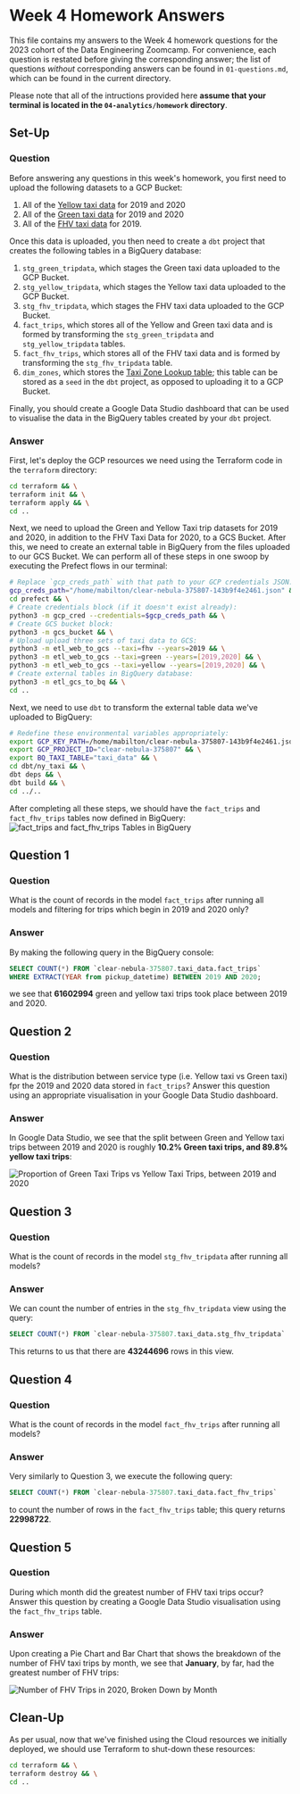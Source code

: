 
# Week 4 Homework Answers

This file contains my answers to the Week 4 homework questions for the 2023 cohort of the Data Engineering Zoomcamp. For convenience, each question is restated before giving the corresponding answer; the list of questions *without* corresponding answers can be found in `01-questions.md`, which can be found in the current directory.

Please note that all of the intructions provided here **assume that your terminal is located in the `04-analytics/homework` directory**. 

## Set-Up

### Question

Before answering any questions in this week's homework, you first need to upload the following datasets to a GCP Bucket:
1. All of the [Yellow taxi data](https://github.com/DataTalksClub/nyc-tlc-data/releases/tag/yellow) for 2019 and 2020
1. All of the [Green taxi data](https://github.com/DataTalksClub/nyc-tlc-data/releases/tag/green) for 2019 and 2020
1. All of the [FHV taxi data](https://github.com/DataTalksClub/nyc-tlc-data/releases/tag/fhv) for 2019.

Once this data is uploaded, you then need to create a `dbt` project that creates the following tables in a BigQuery database:
1. `stg_green_tripdata`, which stages the Green taxi data uploaded to the GCP Bucket.
1. `stg_yellow_tripdata`, which stages the Yellow taxi data uploaded to the GCP Bucket.
1. `stg_fhv_tripdata`, which stages the FHV taxi data uploaded to the GCP Bucket.
1. `fact_trips`, which stores all of the Yellow and Green taxi data and is formed by transforming the `stg_green_tripdata` and `stg_yellow_tripdata` tables.
1. `fact_fhv_trips`, which stores all of the FHV taxi data and is formed by transforming the `stg_fhv_tripdata` table.
1. `dim_zones`, which stores the [Taxi Zone Lookup table](https://github.com/DataTalksClub/nyc-tlc-data/releases/tag/misc); this table can be stored as a `seed` in the `dbt` project, as opposed to uploading it to a GCP Bucket.

Finally, you should create a Google Data Studio dashboard that can be used to visualise the data in the BigQuery tables created by your `dbt` project.

### Answer

First, let's deploy the GCP resources we need using the Terraform code in the `terraform` directory:

```bash
cd terraform && \
terraform init && \
terraform apply && \
cd ..
```
Next, we need to upload the Green and Yellow Taxi trip datasets for 2019 and 2020, in addition to the FHV Taxi Data for 2020, to a GCS Bucket. After this, we need to create an external table in BigQuery from the files uploaded to our GCS Bucket. We can perform all of these steps in one swoop by executing the Prefect flows in our terminal:
```bash
# Replace `gcp_creds_path` with that path to your GCP credentials JSON:
gcp_creds_path="/home/mabilton/clear-nebula-375807-143b9f4e2461.json" && \
cd prefect && \
# Create credentials block (if it doesn't exist already):
python3 -m gcp_cred --credentials=$gcp_creds_path && \
# Create GCS bucket block:
python3 -m gcs_bucket && \
# Upload upload three sets of taxi data to GCS:
python3 -m etl_web_to_gcs --taxi=fhv --years=2019 && \
python3 -m etl_web_to_gcs --taxi=green --years=[2019,2020] && \
python3 -m etl_web_to_gcs --taxi=yellow --years=[2019,2020] && \
# Create external tables in BigQuery database:
python3 -m etl_gcs_to_bq && \
cd ..
```

Next, we need to use `dbt` to transform the external table data we've uploaded to BigQuery:
```bash
# Redefine these environmental variables appropriately:
export GCP_KEY_PATH=/home/mabilton/clear-nebula-375807-143b9f4e2461.json && \
export GCP_PROJECT_ID="clear-nebula-375807" && \
export BQ_TAXI_TABLE="taxi_data" && \
cd dbt/ny_taxi && \
dbt deps && \
dbt build && \
cd ../..
```

After completing all these steps, we should have the `fact_trips` and `fact_fhv_trips` tables now defined in BigQuery:
![`fact_trips` and `fact_fhv_trips` Tables in BigQuery](screenshots/bq_tables.png)

## Question 1

### Question

What is the count of records in the model `fact_trips` after running all models and filtering for trips which begin in 2019 and 2020 only?

### Answer

By making the following query in the BigQuery console:
```sql
SELECT COUNT(*) FROM `clear-nebula-375807.taxi_data.fact_trips`
WHERE EXTRACT(YEAR from pickup_datetime) BETWEEN 2019 AND 2020;
```
we see that **61602994** green and yellow taxi trips took place between 2019 and 2020.

## Question 2

### Question

What is the distribution between service type (i.e. Yellow taxi vs Green taxi) fpr the 2019 and 2020 data stored in `fact_trips`? Answer this question using an appropriate visualisation in your Google Data Studio dashboard. 

### Answer

In Google Data Studio, we see that the split between Green and Yellow taxi trips between 2019 and 2020 is roughly **10.2% Green taxi trips, and 89.8% yellow taxi trips**:

![Proportion of Green Taxi Trips vs Yellow Taxi Trips, between 2019 and 2020](screenshots/q2.png)

## Question 3

### Question

What is the count of records in the model `stg_fhv_tripdata` after running all models?

### Answer

We can count the number of entries in the `stg_fhv_tripdata` view using the query:
```sql
SELECT COUNT(*) FROM `clear-nebula-375807.taxi_data.stg_fhv_tripdata`
```
This returns to us that there are **43244696** rows in this view.

## Question 4

### Question

What is the count of records in the model `fact_fhv_trips` after running all models?

### Answer

Very similarly to Question 3, we execute the following query:
```sql
SELECT COUNT(*) FROM `clear-nebula-375807.taxi_data.fact_fhv_trips`
```
to count the number of rows in the `fact_fhv_trips` table; this query returns **22998722**.

## Question 5

### Question

During which month did the greatest number of FHV taxi trips occur? Answer this question by creating a Google Data Studio visualisation using the `fact_fhv_trips` table.

### Answer

Upon creating a Pie Chart and Bar Chart that shows the breakdown of the number of FHV taxi trips by month, we see that **January**, by far, had the greatest number of FHV trips:

![Number of FHV Trips in 2020, Broken Down by Month](screenshots/q5.png)

## Clean-Up

As per usual, now that we've finished using the Cloud resources we initially deployed, we should use Terraform to shut-down these resources:
```bash
cd terraform && \
terraform destroy && \
cd ..
```